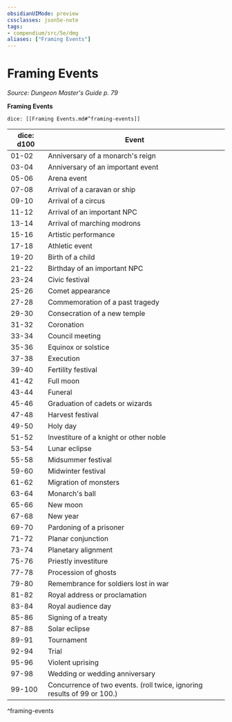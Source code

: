 ```yaml
---
obsidianUIMode: preview
cssclasses: json5e-note
tags:
- compendium/src/5e/dmg
aliases: ["Framing Events"]
---
```

# Framing Events
*Source: Dungeon Master's Guide p. 79* 

**Framing Events**

`dice: [[Framing Events.md#^framing-events]]`

| dice: d100 | Event |
|------------|-------|
| 01-02 | Anniversary of a monarch's reign |
| 03-04 | Anniversary of an important event |
| 05-06 | Arena event |
| 07-08 | Arrival of a caravan or ship |
| 09-10 | Arrival of a circus |
| 11-12 | Arrival of an important NPC |
| 13-14 | Arrival of marching modrons |
| 15-16 | Artistic performance |
| 17-18 | Athletic event |
| 19-20 | Birth of a child |
| 21-22 | Birthday of an important NPC |
| 23-24 | Civic festival |
| 25-26 | Comet appearance |
| 27-28 | Commemoration of a past tragedy |
| 29-30 | Consecration of a new temple |
| 31-32 | Coronation |
| 33-34 | Council meeting |
| 35-36 | Equinox or solstice |
| 37-38 | Execution |
| 39-40 | Fertility festival |
| 41-42 | Full moon |
| 43-44 | Funeral |
| 45-46 | Graduation of cadets or wizards |
| 47-48 | Harvest festival |
| 49-50 | Holy day |
| 51-52 | Investiture of a knight or other noble |
| 53-54 | Lunar eclipse |
| 55-58 | Midsummer festival |
| 59-60 | Midwinter festival |
| 61-62 | Migration of monsters |
| 63-64 | Monarch's ball |
| 65-66 | New moon |
| 67-68 | New year |
| 69-70 | Pardoning of a prisoner |
| 71-72 | Planar conjunction |
| 73-74 | Planetary alignment |
| 75-76 | Priestly investiture |
| 77-78 | Procession of ghosts |
| 79-80 | Remembrance for soldiers lost in war |
| 81-82 | Royal address or proclamation |
| 83-84 | Royal audience day |
| 85-86 | Signing of a treaty |
| 87-88 | Solar eclipse |
| 89-91 | Tournament |
| 92-94 | Trial |
| 95-96 | Violent uprising |
| 97-98 | Wedding or wedding anniversary |
| 99-100 | Concurrence of two events. (roll twice, ignoring results of 99 or 100.) |
^framing-events